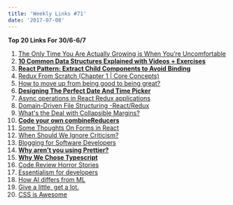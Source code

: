 ```yaml
---
title: 'Weekly Links #71'
date: '2017-07-08'
---
```


**Top 20 Links For 30/6-6/7**

1.  [The Only Time You Are Actually Growing is When You’re Uncomfortable](https://medium.com/the-mission/the-only-time-you-are-actually-growing-is-when-youre-uncomfortable-33198a619ab0)
2.  **[10 Common Data Structures Explained with Videos + Exercises](https://medium.freecodecamp.org/10-common-data-structures-explained-with-videos-exercises-aaff6c06fb2b)**
3.  **[React Pattern: Extract Child Components to Avoid Binding](https://medium.freecodecamp.org/react-pattern-extract-child-components-to-avoid-binding-e3ad8310725e)**
4.  [Redux From Scratch (Chapter 1 | Core Concepts)](https://medium.com/coding-artist/practical-redux-chapter-1-core-concepts-f5a53f74505c)
5.  [How to move up from being good to being great?](http://www.ontestautomation.com/how-to-move-up-from-being-good-to-being-great/)
6.  **[Designing The Perfect Date And Time Picker](https://www.smashingmagazine.com/2017/07/designing-perfect-date-time-picker/)**
7.  [Async operations in React Redux applications](https://codebrahma.com/structuring-async-operations-react-redux-applications/)
8.  [Domain-Driven File Structuring -React/Redux](https://medium.com/@hassan.djirdeh/domain-driven-react-redux-a474ecf7d126)
9.  [What's the Deal with Collapsible Margins?](https://bitsofco.de/collapsible-margins/)
10. **[Code your own combineReducers](http://blog.jakoblind.no/2017/07/06/code-your-own-combinereducers/)**
11. [Some Thoughts On Forms in React](https://medium.com/javascript-inside/some-thoughts-on-forms-in-react-9ca2d9078c20)
12. [When Should We Ignore Criticism?](https://medium.freecodecamp.org/when-should-we-ignore-criticism-764bef3ff2e4)
13. [Blogging for Software Developers](https://simpleprogrammer.com/2017/07/03/blogging-software-developers)
14. **[Why aren’t you using Prettier?](https://engineering.hexacta.com/why-arent-you-using-prettier-4fe0a77713e8)**
15. **[Why We Chose Typescript](https://redditblog.com/2017/06/30/why-we-chose-typescript/)**
16. [Code Review Horror Stories](http://blog.submain.com/code-review-horror-stories/)
17. [Essentialism for developers](https://blog.codecentric.de/en/2017/07/essentialism-for-developers/)
18. [How AI differs from ML](http://horicky.blogspot.co.il/2017/07/how-ai-differs-from-ml.html)
19. [Give a little, get a lot.](https://m.signalvnoise.com/give-a-little-get-a-lot-79532f43101a)
20. [CSS is Awesome](https://css-tricks.com/css-is-awesome/)
